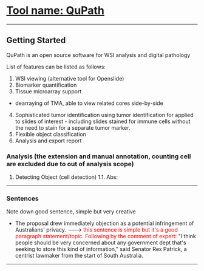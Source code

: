 # [Tool name: QuPath](https://github.com/qupath/qupath)
---
## Getting Started

QuPath is an open source software for WSI analysis and digital pathology

List of features can be listed as follows:
1. WSI viewing (alternative tool for Openslide)
2. Biomarker quantification
3. Tissue microarray support 
  * dearraying of TMA, able to view related cores side-by-side
4. Sophisticated tumor identification using tumor identification for applied to slides of interest - including slides stained for immune cells without the need to stain for a separate tumor marker.
5. Flexible object classification
6. Analysis and export report

### Analysis (the extension and manual annotation, counting cell are excluded due to out of analysis scope)

1. Detecting Object (cell detection)
 1.1. Abs: 

---
### Sentences


Note down good sentence, simple but very creative

* The proposal drew immediately objection as a potential infringement of Australians' privacy. ---> <font color='red'>this sentence is simple but it's a good paragraph statement/topic. Following by the comment of expert:</font> "I think people should be very concerned about any government dept that's seeking to store this kind of information," said Senator Rex Patrick, a centrist lawmaker from the start of South Australia.  


---
